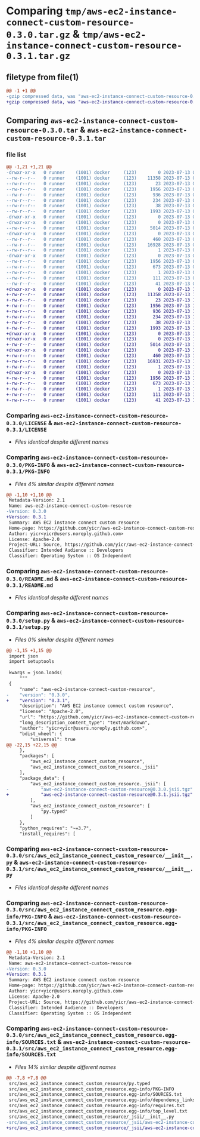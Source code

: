 # Comparing `tmp/aws-ec2-instance-connect-custom-resource-0.3.0.tar.gz` & `tmp/aws-ec2-instance-connect-custom-resource-0.3.1.tar.gz`

## filetype from file(1)

```diff
@@ -1 +1 @@
-gzip compressed data, was "aws-ec2-instance-connect-custom-resource-0.3.0.tar", last modified: Thu Jul 13 08:28:13 2023, max compression
+gzip compressed data, was "aws-ec2-instance-connect-custom-resource-0.3.1.tar", last modified: Thu Jul 13 17:14:58 2023, max compression
```

## Comparing `aws-ec2-instance-connect-custom-resource-0.3.0.tar` & `aws-ec2-instance-connect-custom-resource-0.3.1.tar`

### file list

```diff
@@ -1,21 +1,21 @@
-drwxr-xr-x   0 runner    (1001) docker     (123)        0 2023-07-13 08:28:13.694009 aws-ec2-instance-connect-custom-resource-0.3.0/
--rw-r--r--   0 runner    (1001) docker     (123)    11358 2023-07-13 08:27:59.000000 aws-ec2-instance-connect-custom-resource-0.3.0/LICENSE
--rw-r--r--   0 runner    (1001) docker     (123)       23 2023-07-13 08:27:59.000000 aws-ec2-instance-connect-custom-resource-0.3.0/MANIFEST.in
--rw-r--r--   0 runner    (1001) docker     (123)     1956 2023-07-13 08:28:13.694009 aws-ec2-instance-connect-custom-resource-0.3.0/PKG-INFO
--rw-r--r--   0 runner    (1001) docker     (123)      936 2023-07-13 08:27:59.000000 aws-ec2-instance-connect-custom-resource-0.3.0/README.md
--rw-r--r--   0 runner    (1001) docker     (123)      234 2023-07-13 08:27:59.000000 aws-ec2-instance-connect-custom-resource-0.3.0/pyproject.toml
--rw-r--r--   0 runner    (1001) docker     (123)       38 2023-07-13 08:28:13.694009 aws-ec2-instance-connect-custom-resource-0.3.0/setup.cfg
--rw-r--r--   0 runner    (1001) docker     (123)     1993 2023-07-13 08:27:59.000000 aws-ec2-instance-connect-custom-resource-0.3.0/setup.py
-drwxr-xr-x   0 runner    (1001) docker     (123)        0 2023-07-13 08:28:13.690009 aws-ec2-instance-connect-custom-resource-0.3.0/src/
-drwxr-xr-x   0 runner    (1001) docker     (123)        0 2023-07-13 08:28:13.694009 aws-ec2-instance-connect-custom-resource-0.3.0/src/aws_ec2_instance_connect_custom_resource/
--rw-r--r--   0 runner    (1001) docker     (123)     5014 2023-07-13 08:27:59.000000 aws-ec2-instance-connect-custom-resource-0.3.0/src/aws_ec2_instance_connect_custom_resource/__init__.py
-drwxr-xr-x   0 runner    (1001) docker     (123)        0 2023-07-13 08:28:13.694009 aws-ec2-instance-connect-custom-resource-0.3.0/src/aws_ec2_instance_connect_custom_resource/_jsii/
--rw-r--r--   0 runner    (1001) docker     (123)      460 2023-07-13 08:27:59.000000 aws-ec2-instance-connect-custom-resource-0.3.0/src/aws_ec2_instance_connect_custom_resource/_jsii/__init__.py
--rw-r--r--   0 runner    (1001) docker     (123)    16928 2023-07-13 08:27:59.000000 aws-ec2-instance-connect-custom-resource-0.3.0/src/aws_ec2_instance_connect_custom_resource/_jsii/aws-ec2-instance-connect-custom-resource@0.3.0.jsii.tgz
--rw-r--r--   0 runner    (1001) docker     (123)        1 2023-07-13 08:27:59.000000 aws-ec2-instance-connect-custom-resource-0.3.0/src/aws_ec2_instance_connect_custom_resource/py.typed
-drwxr-xr-x   0 runner    (1001) docker     (123)        0 2023-07-13 08:28:13.694009 aws-ec2-instance-connect-custom-resource-0.3.0/src/aws_ec2_instance_connect_custom_resource.egg-info/
--rw-r--r--   0 runner    (1001) docker     (123)     1956 2023-07-13 08:28:13.000000 aws-ec2-instance-connect-custom-resource-0.3.0/src/aws_ec2_instance_connect_custom_resource.egg-info/PKG-INFO
--rw-r--r--   0 runner    (1001) docker     (123)      673 2023-07-13 08:28:13.000000 aws-ec2-instance-connect-custom-resource-0.3.0/src/aws_ec2_instance_connect_custom_resource.egg-info/SOURCES.txt
--rw-r--r--   0 runner    (1001) docker     (123)        1 2023-07-13 08:28:13.000000 aws-ec2-instance-connect-custom-resource-0.3.0/src/aws_ec2_instance_connect_custom_resource.egg-info/dependency_links.txt
--rw-r--r--   0 runner    (1001) docker     (123)      111 2023-07-13 08:28:13.000000 aws-ec2-instance-connect-custom-resource-0.3.0/src/aws_ec2_instance_connect_custom_resource.egg-info/requires.txt
--rw-r--r--   0 runner    (1001) docker     (123)       41 2023-07-13 08:28:13.000000 aws-ec2-instance-connect-custom-resource-0.3.0/src/aws_ec2_instance_connect_custom_resource.egg-info/top_level.txt
+drwxr-xr-x   0 runner    (1001) docker     (123)        0 2023-07-13 17:14:58.816007 aws-ec2-instance-connect-custom-resource-0.3.1/
+-rw-r--r--   0 runner    (1001) docker     (123)    11358 2023-07-13 17:14:43.000000 aws-ec2-instance-connect-custom-resource-0.3.1/LICENSE
+-rw-r--r--   0 runner    (1001) docker     (123)       23 2023-07-13 17:14:43.000000 aws-ec2-instance-connect-custom-resource-0.3.1/MANIFEST.in
+-rw-r--r--   0 runner    (1001) docker     (123)     1956 2023-07-13 17:14:58.816007 aws-ec2-instance-connect-custom-resource-0.3.1/PKG-INFO
+-rw-r--r--   0 runner    (1001) docker     (123)      936 2023-07-13 17:14:43.000000 aws-ec2-instance-connect-custom-resource-0.3.1/README.md
+-rw-r--r--   0 runner    (1001) docker     (123)      234 2023-07-13 17:14:43.000000 aws-ec2-instance-connect-custom-resource-0.3.1/pyproject.toml
+-rw-r--r--   0 runner    (1001) docker     (123)       38 2023-07-13 17:14:58.816007 aws-ec2-instance-connect-custom-resource-0.3.1/setup.cfg
+-rw-r--r--   0 runner    (1001) docker     (123)     1993 2023-07-13 17:14:43.000000 aws-ec2-instance-connect-custom-resource-0.3.1/setup.py
+drwxr-xr-x   0 runner    (1001) docker     (123)        0 2023-07-13 17:14:58.812007 aws-ec2-instance-connect-custom-resource-0.3.1/src/
+drwxr-xr-x   0 runner    (1001) docker     (123)        0 2023-07-13 17:14:58.816007 aws-ec2-instance-connect-custom-resource-0.3.1/src/aws_ec2_instance_connect_custom_resource/
+-rw-r--r--   0 runner    (1001) docker     (123)     5014 2023-07-13 17:14:43.000000 aws-ec2-instance-connect-custom-resource-0.3.1/src/aws_ec2_instance_connect_custom_resource/__init__.py
+drwxr-xr-x   0 runner    (1001) docker     (123)        0 2023-07-13 17:14:58.816007 aws-ec2-instance-connect-custom-resource-0.3.1/src/aws_ec2_instance_connect_custom_resource/_jsii/
+-rw-r--r--   0 runner    (1001) docker     (123)      460 2023-07-13 17:14:43.000000 aws-ec2-instance-connect-custom-resource-0.3.1/src/aws_ec2_instance_connect_custom_resource/_jsii/__init__.py
+-rw-r--r--   0 runner    (1001) docker     (123)    16931 2023-07-13 17:14:43.000000 aws-ec2-instance-connect-custom-resource-0.3.1/src/aws_ec2_instance_connect_custom_resource/_jsii/aws-ec2-instance-connect-custom-resource@0.3.1.jsii.tgz
+-rw-r--r--   0 runner    (1001) docker     (123)        1 2023-07-13 17:14:43.000000 aws-ec2-instance-connect-custom-resource-0.3.1/src/aws_ec2_instance_connect_custom_resource/py.typed
+drwxr-xr-x   0 runner    (1001) docker     (123)        0 2023-07-13 17:14:58.816007 aws-ec2-instance-connect-custom-resource-0.3.1/src/aws_ec2_instance_connect_custom_resource.egg-info/
+-rw-r--r--   0 runner    (1001) docker     (123)     1956 2023-07-13 17:14:58.000000 aws-ec2-instance-connect-custom-resource-0.3.1/src/aws_ec2_instance_connect_custom_resource.egg-info/PKG-INFO
+-rw-r--r--   0 runner    (1001) docker     (123)      673 2023-07-13 17:14:58.000000 aws-ec2-instance-connect-custom-resource-0.3.1/src/aws_ec2_instance_connect_custom_resource.egg-info/SOURCES.txt
+-rw-r--r--   0 runner    (1001) docker     (123)        1 2023-07-13 17:14:58.000000 aws-ec2-instance-connect-custom-resource-0.3.1/src/aws_ec2_instance_connect_custom_resource.egg-info/dependency_links.txt
+-rw-r--r--   0 runner    (1001) docker     (123)      111 2023-07-13 17:14:58.000000 aws-ec2-instance-connect-custom-resource-0.3.1/src/aws_ec2_instance_connect_custom_resource.egg-info/requires.txt
+-rw-r--r--   0 runner    (1001) docker     (123)       41 2023-07-13 17:14:58.000000 aws-ec2-instance-connect-custom-resource-0.3.1/src/aws_ec2_instance_connect_custom_resource.egg-info/top_level.txt
```

### Comparing `aws-ec2-instance-connect-custom-resource-0.3.0/LICENSE` & `aws-ec2-instance-connect-custom-resource-0.3.1/LICENSE`

 * *Files identical despite different names*

### Comparing `aws-ec2-instance-connect-custom-resource-0.3.0/PKG-INFO` & `aws-ec2-instance-connect-custom-resource-0.3.1/PKG-INFO`

 * *Files 4% similar despite different names*

```diff
@@ -1,10 +1,10 @@
 Metadata-Version: 2.1
 Name: aws-ec2-instance-connect-custom-resource
-Version: 0.3.0
+Version: 0.3.1
 Summary: AWS EC2 instance connect custom resource
 Home-page: https://github.com/yicr/aws-ec2-instance-connect-custom-resource.git
 Author: yicr<yicr@users.noreply.github.com>
 License: Apache-2.0
 Project-URL: Source, https://github.com/yicr/aws-ec2-instance-connect-custom-resource.git
 Classifier: Intended Audience :: Developers
 Classifier: Operating System :: OS Independent
```

### Comparing `aws-ec2-instance-connect-custom-resource-0.3.0/README.md` & `aws-ec2-instance-connect-custom-resource-0.3.1/README.md`

 * *Files identical despite different names*

### Comparing `aws-ec2-instance-connect-custom-resource-0.3.0/setup.py` & `aws-ec2-instance-connect-custom-resource-0.3.1/setup.py`

 * *Files 0% similar despite different names*

```diff
@@ -1,15 +1,15 @@
 import json
 import setuptools
 
 kwargs = json.loads(
     """
 {
     "name": "aws-ec2-instance-connect-custom-resource",
-    "version": "0.3.0",
+    "version": "0.3.1",
     "description": "AWS EC2 instance connect custom resource",
     "license": "Apache-2.0",
     "url": "https://github.com/yicr/aws-ec2-instance-connect-custom-resource.git",
     "long_description_content_type": "text/markdown",
     "author": "yicr<yicr@users.noreply.github.com>",
     "bdist_wheel": {
         "universal": true
@@ -22,15 +22,15 @@
     },
     "packages": [
         "aws_ec2_instance_connect_custom_resource",
         "aws_ec2_instance_connect_custom_resource._jsii"
     ],
     "package_data": {
         "aws_ec2_instance_connect_custom_resource._jsii": [
-            "aws-ec2-instance-connect-custom-resource@0.3.0.jsii.tgz"
+            "aws-ec2-instance-connect-custom-resource@0.3.1.jsii.tgz"
         ],
         "aws_ec2_instance_connect_custom_resource": [
             "py.typed"
         ]
     },
     "python_requires": "~=3.7",
     "install_requires": [
```

### Comparing `aws-ec2-instance-connect-custom-resource-0.3.0/src/aws_ec2_instance_connect_custom_resource/__init__.py` & `aws-ec2-instance-connect-custom-resource-0.3.1/src/aws_ec2_instance_connect_custom_resource/__init__.py`

 * *Files identical despite different names*

### Comparing `aws-ec2-instance-connect-custom-resource-0.3.0/src/aws_ec2_instance_connect_custom_resource.egg-info/PKG-INFO` & `aws-ec2-instance-connect-custom-resource-0.3.1/src/aws_ec2_instance_connect_custom_resource.egg-info/PKG-INFO`

 * *Files 4% similar despite different names*

```diff
@@ -1,10 +1,10 @@
 Metadata-Version: 2.1
 Name: aws-ec2-instance-connect-custom-resource
-Version: 0.3.0
+Version: 0.3.1
 Summary: AWS EC2 instance connect custom resource
 Home-page: https://github.com/yicr/aws-ec2-instance-connect-custom-resource.git
 Author: yicr<yicr@users.noreply.github.com>
 License: Apache-2.0
 Project-URL: Source, https://github.com/yicr/aws-ec2-instance-connect-custom-resource.git
 Classifier: Intended Audience :: Developers
 Classifier: Operating System :: OS Independent
```

### Comparing `aws-ec2-instance-connect-custom-resource-0.3.0/src/aws_ec2_instance_connect_custom_resource.egg-info/SOURCES.txt` & `aws-ec2-instance-connect-custom-resource-0.3.1/src/aws_ec2_instance_connect_custom_resource.egg-info/SOURCES.txt`

 * *Files 14% similar despite different names*

```diff
@@ -7,8 +7,8 @@
 src/aws_ec2_instance_connect_custom_resource/py.typed
 src/aws_ec2_instance_connect_custom_resource.egg-info/PKG-INFO
 src/aws_ec2_instance_connect_custom_resource.egg-info/SOURCES.txt
 src/aws_ec2_instance_connect_custom_resource.egg-info/dependency_links.txt
 src/aws_ec2_instance_connect_custom_resource.egg-info/requires.txt
 src/aws_ec2_instance_connect_custom_resource.egg-info/top_level.txt
 src/aws_ec2_instance_connect_custom_resource/_jsii/__init__.py
-src/aws_ec2_instance_connect_custom_resource/_jsii/aws-ec2-instance-connect-custom-resource@0.3.0.jsii.tgz
+src/aws_ec2_instance_connect_custom_resource/_jsii/aws-ec2-instance-connect-custom-resource@0.3.1.jsii.tgz
```

